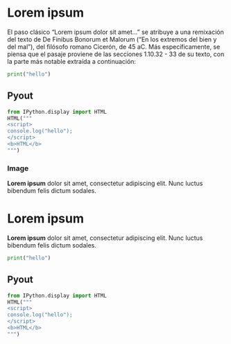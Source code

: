 # Lorem ipsum

El paso clásico “Lorem ipsum dolor sit amet…” se atribuye a una remixación del texto de De Finibus Bonorum et Malorum (“En los extremos del bien y del mal”), del filósofo romano Cicerón, de 45 aC. Más específicamente, se piensa que el pasaje proviene de las secciones 1.10.32 - 33 de su texto, con la parte más notable extraída a continuación:

``` python
print("hello")
```

## Pyout

``` python
from IPython.display import HTML
HTML("""
<script>
console.log("hello");
</script>
<b>HTML</b>
""")
```

### Image
 **Lorem ipsum** dolor sit amet, consectetur adipiscing elit. Nunc luctus
bibendum felis dictum sodales.

# Lorem ipsum

**Lorem ipsum** dolor sit amet, consectetur adipiscing elit. Nunc luctus
bibendum felis dictum sodales.

``` python
print("hello")
```

## Pyout

``` python
from IPython.display import HTML
HTML("""
<script>
console.log("hello");
</script>
<b>HTML</b>
""")
```
